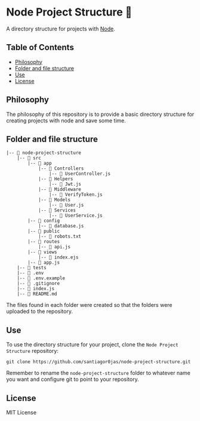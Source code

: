 # Node Project Structure :open_file_folder:
A directory structure for projects with [Node](https://nodejs.org).

## Table of Contents
* [Philosophy](#philosophy)
* [Folder and file structure](#folder-and-file-structure)
* [Use](#use)
* [License](#license)

## Philosophy
The philosophy of this repository is to provide a basic directory structure for creating projects with node and save some time.

## Folder and file structure
```
|-- 📁 node-project-structure
    |-- 📁 src
        |-- 📁 app
            |-- 📁 Controllers
                |-- 📄 UserController.js
            |-- 📁 Helpers
                |-- 📄 Jwt.js
            |-- 📁 Middleware
                |-- 📄 VerifyToken.js
            |-- 📁 Models
                |-- 📄 User.js
            |-- 📁 Services
                |-- 📄 UserService.js
        |-- 📁 config
            |-- 📄 database.js
        |-- 📁 public
            |-- 📄 robots.txt
        |-- 📁 routes
            |-- 📄 api.js
        |-- 📁 views
            |-- 📄 index.ejs
        |-- 📄 app.js
    |-- 📁 tests
    |-- 📄 .env
    |-- 📄 .env.example
    |-- 📄 .gitignore
    |-- 📄 index.js
    |-- 📄 README.md
```
The files found in each folder were created so that the folders were uploaded to the repository.

## Use
To use the directory structure for your project, clone the `Node Project Structure` repository:

```console
git clone https://github.com/santiagor0jas/node-project-structure.git
```

Remember to rename the `node-project-structure` folder to whatever name you want and configure git to point to your repository.

## License
MIT License
